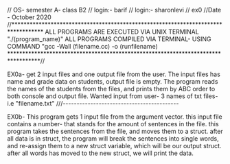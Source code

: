 //  OS- semester A- class B2
//     login:- barif
//     login:- sharonlevi
// ex0
//Date - October 2020
//**********************************************************************************
ALL PROGRAMS ARE EXECUTED VIA UNIX TERMINAL "./(program_name)"
ALL PROGRAMS COMPILED VIA TERMINAL- USING COMMAND "gcc -Wall (filename.cc) -o (runfilename)
**********************************************************************************//

EX0a- 
 get 2 input files and one output file from the user.
 The input files has name and grade data on students, output file is empty.
 The program reads the names of the students from the files, and prints them by ABC 
 order to both console and output file.
 Wanted input from user- 3 names of txt files- i.e "filename.txt"
///------------------------------------------

EX0b-
 This program gets 1 input file from the argument vector.
 this input file contains a number- that stands for the amount
 of sentences in the file.
 this program takes the sentences from the file, and moves them to
 a struct. after all data is in struct, the program will break the
 sentences into single words, and re-assign them to a new struct variable,
 which will be our output struct.
 after all words has moved to the new struct, we will print the data.
